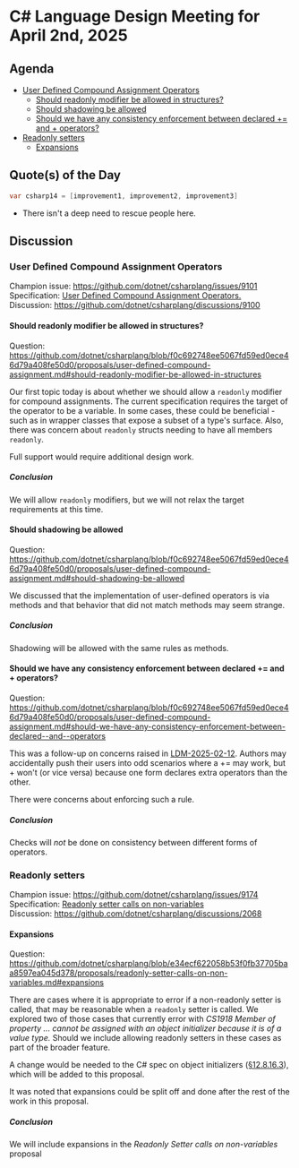 # C# Language Design Meeting for April 2nd, 2025

## Agenda

- [User Defined Compound Assignment Operators](#user-defined-compound-assignment-operators)
    - [Should readonly modifier be allowed in structures?](#should-readonly-modifier-be-allowed-in-structures)
    - [Should shadowing be allowed](#should-shadowing-be-allowed)
    - [Should we have any consistency enforcement between declared += and + operators?](#should-we-have-any-consistency-enforcement-between-declared--and--operators)
- [Readonly setters](#readonly-setters)
    - [Expansions](#expansions)

## Quote(s) of the Day

```csharp
var csharp14 = [improvement1, improvement2, improvement3]
```

* There isn't a deep need to rescue people here.

## Discussion

### User Defined Compound Assignment Operators

Champion issue: https://github.com/dotnet/csharplang/issues/9101  
Specification: [User Defined Compound Assignment Operators.](https://github.com/dotnet/csharplang/blob/f0c692748ee5067fd59ed0ece46d79a408fe50d0/proposals/user-defined-compound-assignment.md)  
Discussion: https://github.com/dotnet/csharplang/discussions/9100

#### Should readonly modifier be allowed in structures?

Question: https://github.com/dotnet/csharplang/blob/f0c692748ee5067fd59ed0ece46d79a408fe50d0/proposals/user-defined-compound-assignment.md#should-readonly-modifier-be-allowed-in-structures

Our first topic today is about whether we should allow a `readonly` modifier for compound assignments. The current specification requires the target of the operator to be a variable. In some cases, these could be beneficial - such as in wrapper classes that expose a subset of a type's surface. Also, there was concern about `readonly` structs needing to have all members `readonly`.

Full support would require additional design work. 

##### Conclusion

We will allow `readonly` modifiers, but we will not relax the target requirements at this time.

#### Should shadowing be allowed

Question: https://github.com/dotnet/csharplang/blob/f0c692748ee5067fd59ed0ece46d79a408fe50d0/proposals/user-defined-compound-assignment.md#should-shadowing-be-allowed

We discussed that the implementation of user-defined operators is via methods and that behavior that did not match methods may seem strange.

##### Conclusion

Shadowing will be allowed with the same rules as methods.

#### Should we have any consistency enforcement between declared += and + operators?

Question: https://github.com/dotnet/csharplang/blob/f0c692748ee5067fd59ed0ece46d79a408fe50d0/proposals/user-defined-compound-assignment.md#should-we-have-any-consistency-enforcement-between-declared--and--operators

This was a follow-up on concerns raised in [LDM-2025-02-12](https://github.com/dotnet/csharplang/blob/main/meetings/2025/LDM-2025-02-12.md#user-defined-instance-based-operators). Authors may accidentally push their users into odd scenarios where a += may work, but + won't (or vice versa) because one form declares extra operators than the other.

There were concerns about enforcing such a rule.

##### Conclusion

Checks will _not_ be done on consistency between different forms of operators.

### Readonly setters

Champion issue: https://github.com/dotnet/csharplang/issues/9174  
Specification: [Readonly setter calls on non-variables](https://github.com/dotnet/csharplang/blob/e34ecf622058b53f0fb37705baa8597ea045d378/proposals/readonly-setter-calls-on-non-variables.md)  
Discussion: https://github.com/dotnet/csharplang/discussions/2068

#### Expansions

Question: https://github.com/dotnet/csharplang/blob/e34ecf622058b53f0fb37705baa8597ea045d378/proposals/readonly-setter-calls-on-non-variables.md#expansions

There are cases where it is appropriate to error if a non-readonly setter is called, that may be reasonable when a `readonly` setter is called. We explored two of those cases that currently error with _CS1918 Member of property ... cannot be assigned with an object initializer because it is of a value type._ Should we include allowing readonly setters in these cases as part of the broader feature.

A change would be needed to the C# spec on object initializers ([§12.8.16.3](https://github.com/dotnet/csharpstandard/blob/standard-v7/standard/expressions.md#128163-object-initializers)), which will be added to this proposal.

It was noted that expansions could be split off and done after the rest of the work in this proposal.

##### Conclusion

We will include expansions in the _Readonly Setter calls on non-variables_ proposal

